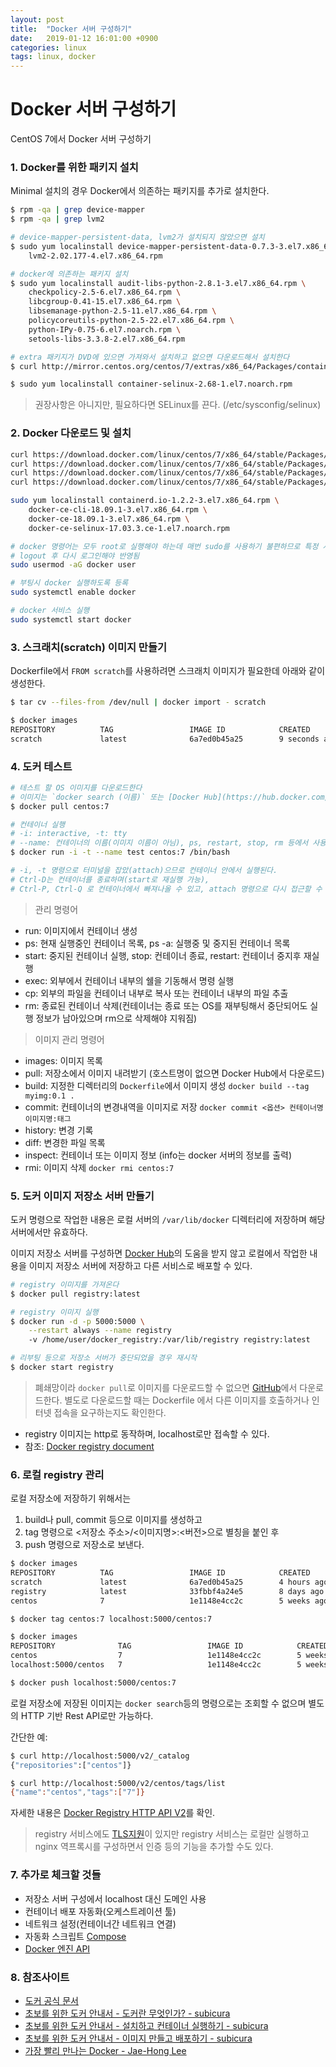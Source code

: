 ```yaml
---
layout: post
title:  "Docker 서버 구성하기"
date:   2019-01-12 16:01:00 +0900
categories: linux
tags: linux, docker
---
```


# Docker 서버 구성하기

CentOS 7에서 Docker 서버 구성하기

### 1. Docker를 위한 패키지 설치

Minimal 설치의 경우 Docker에서 의존하는 패키지를 추가로 설치한다.

```sh
$ rpm -qa | grep device-mapper
$ rpm -qa | grep lvm2

# device-mapper-persistent-data, lvm2가 설치되지 않았으면 설치
$ sudo yum localinstall device-mapper-persistent-data-0.7.3-3.el7.x86_64.rpm \
    lvm2-2.02.177-4.el7.x86_64.rpm

# docker에 의존하는 패키지 설치
$ sudo yum localinstall audit-libs-python-2.8.1-3.el7.x86_64.rpm \
    checkpolicy-2.5-6.el7.x86_64.rpm \
    libcgroup-0.41-15.el7.x86_64.rpm \
    libsemanage-python-2.5-11.el7.x86_64.rpm \
    policycoreutils-python-2.5-22.el7.x86_64.rpm \
    python-IPy-0.75-6.el7.noarch.rpm \
    setools-libs-3.3.8-2.el7.x86_64.rpm

# extra 패키지가 DVD에 있으면 가져와서 설치하고 없으면 다운로드해서 설치한다
$ curl http://mirror.centos.org/centos/7/extras/x86_64/Packages/container-selinux-2.68-1.el7.noarch.rpm > container-selinux-2.68-1.el7.noarch.rpm

$ sudo yum localinstall container-selinux-2.68-1.el7.noarch.rpm
```

> 권장사항은 아니지만, 필요하다면 SELinux를 끈다. (/etc/sysconfig/selinux)

### 2. Docker 다운로드 및 설치

```sh
curl https://download.docker.com/linux/centos/7/x86_64/stable/Packages/containerd.io-1.2.2-3.el7.x86_64.rpm > containerd.io-1.2.2-3.el7.x86_64.rpm
curl https://download.docker.com/linux/centos/7/x86_64/stable/Packages/docker-ce-18.09.1-3.el7.x86_64.rpm > docker-ce-18.09.1-3.el7.x86_64.rpm
curl https://download.docker.com/linux/centos/7/x86_64/stable/Packages/docker-ce-cli-18.09.1-3.el7.x86_64.rpm > docker-ce-cli-18.09.1-3.el7.x86_64.rpm
curl https://download.docker.com/linux/centos/7/x86_64/stable/Packages/docker-ce-selinux-17.03.3.ce-1.el7.noarch.rpm > docker-ce-selinux-17.03.3.ce-1.el7.noarch.rpm

sudo yum localinstall containerd.io-1.2.2-3.el7.x86_64.rpm \
    docker-ce-cli-18.09.1-3.el7.x86_64.rpm \
    docker-ce-18.09.1-3.el7.x86_64.rpm \
    docker-ce-selinux-17.03.3.ce-1.el7.noarch.rpm

# docker 명령어는 모두 root로 실행해야 하는데 매번 sudo를 사용하기 불편하므로 특정 사용자에게 실행 권한을 부여한다
# logout 후 다시 로그인해야 반영됨
sudo usermod -aG docker user

# 부팅시 docker 실행하도록 등록
sudo systemctl enable docker

# docker 서비스 실행
sudo systemctl start docker
```

### 3. 스크래치(scratch) 이미지 만들기

Dockerfile에서 `FROM scratch`를 사용하려면 스크래치 이미지가 필요한데 아래와 같이 생성한다.

```sh
$ tar cv --files-from /dev/null | docker import - scratch

$ docker images
REPOSITORY          TAG                 IMAGE ID            CREATED             SIZE
scratch             latest              6a7ed0b45a25        9 seconds ago       0B
```

### 4. 도커 테스트

```sh
# 테스트 할 OS 이미지를 다운로드한다
# 이미지는 `docker search (이름)` 또는 [Docker Hub](https://hub.docker.com/)에서 확인할 수 있다
$ docker pull centos:7

# 컨테이너 실행
# -i: interactive, -t: tty
# --name: 컨테이너의 이름(이미지 이름이 아님), ps, restart, stop, rm 등에서 사용
$ docker run -i -t --name test centos:7 /bin/bash

# -i, -t 명령으로 터미널을 잡았(attach)으므로 컨테이너 안에서 실행된다.
# Ctrl-D는 컨테이너를 종료하며(start로 재실행 가능),
# Ctrl-P, Ctrl-Q 로 컨테이너에서 빠져나올 수 있고, attach 명령으로 다시 접근할 수 있다.
```

> 관리 명령어

* run: 이미지에서 컨테이너 생성
* ps: 현재 실행중인 컨테이너 목록, ps -a: 실행중 및 중지된 컨테이너 목록
* start: 중지된 컨테이너 실행, stop: 컨테이너 종료, restart: 컨테이너 중지후 재실행
* exec: 외부에서 컨테이너 내부의 쉘을 기동해서 명령 실행
* cp: 외부의 파일을 컨테이너 내부로 복사 또는 컨테이너 내부의 파일 추출
* rm: 종료된 컨테이너 삭제(컨테이너는 종료 또는 OS를 재부팅해서 중단되어도 실행 정보가 남아있으며 rm으로 삭제해야 지워짐)

> 이미지 관리 명령어

* images: 이미지 목록
* pull: 저장소에서 이미지 내려받기 (호스트명이 없으면 Docker Hub에서 다운로드)
* build: 지정한 디렉터리의 `Dockerfile`에서 이미지 생성 `docker build --tag myimg:0.1 .`
* commit: 컨테이너의 변경내역을 이미지로 저장  `docker commit <옵션> 컨테이너명 이미지명:태그`
* history: 변경 기록
* diff: 변경한 파일 목록
* inspect: 컨테이너 또는 이미지 정보 (info는 docker 서버의 정보를 출력)
* rmi: 이미지 삭제 `docker rmi centos:7`

### 5. 도커 이미지 저장소 서버 만들기

도커 명령으로 작업한 내용은 로컬 서버의 `/var/lib/docker` 디렉터리에 저장하며 해당 서버에서만 유효하다.

이미지 저장소 서버를 구성하면 [Docker Hub](https://hub.docker.com/)의 도움을 받지 않고
로컬에서 작업한 내용을 이미지 저장소 서버에 저장하고 다른 서비스로 배포할 수 있다.


```sh
# registry 이미지를 가져온다
$ docker pull registry:latest

# registry 이미지 실행
$ docker run -d -p 5000:5000 \
    --restart always --name registry
    -v /home/user/docker_registry:/var/lib/registry registry:latest

# 리부팅 등으로 저장소 서버가 중단되었을 경우 재시작
$ docker start registry
```

> 폐쇄망이라 `docker pull`로 이미지를 다운로드할 수 없으면
> [GitHub](https://github.com/docker/distribution-library-image/tree/master/amd64)에서 다운로드한다.
> 별도로 다운로드할 때는 Dockerfile 에서 다른 이미지를 호출하거나 인터넷 접속을 요구하는지도 확인한다.

* registry 이미지는 http로 동작하며, localhost로만 접속할 수 있다.
* 참조: [Docker registry document](https://docs.docker.com/registry/)

### 6. 로컬 registry 관리

로컬 저장소에 저장하기 위해서는
1. build나 pull, commit 등으로 이미지를 생성하고
2. tag 명령으로 <저장소 주소>/<이미지명>:<버전>으로 별칭을 붙인 후
3. push 명령으로 저장소로 보낸다.

```sh
$ docker images
REPOSITORY          TAG                 IMAGE ID            CREATED             SIZE
scratch             latest              6a7ed0b45a25        4 hours ago         0B
registry            latest              33fbbf4a24e5        8 days ago          24.2MB
centos              7                   1e1148e4cc2c        5 weeks ago         202MB

$ docker tag centos:7 localhost:5000/centos:7

$ docker images
REPOSITORY              TAG                 IMAGE ID            CREATED             SIZE
centos                  7                   1e1148e4cc2c        5 weeks ago         202MB
localhost:5000/centos   7                   1e1148e4cc2c        5 weeks ago         202MB

$ docker push localhost:5000/centos:7
```

로컬 저장소에 저장된 이미지는 `docker search`등의 명령으로는 조회할 수 없으며
별도의 HTTP 기반 Rest API로만 가능하다.

간단한 예:

```sh
$ curl http://localhost:5000/v2/_catalog
{"repositories":["centos"]}

$ curl http://localhost:5000/v2/centos/tags/list
{"name":"centos","tags":["7"]}
```

자세한 내용은 [Docker Registry HTTP API V2](https://docs.docker.com/registry/spec/api/)를 확인.

> registry 서비스에도 [TLS지원](https://docs.docker.com/registry/deploying/)이 있지만
> registry 서비스는 로컬만 실행하고
> nginx 역프록시를 구성하면서 인증 등의 기능을 추가할 수도 있다.


### 7. 추가로 체크할 것들

* 저장소 서버 구성에서 localhost 대신 도메인 사용
* 컨테이너 배포 자동화(오케스트레이션 툴)
* 네트워크 설정(컨테이너간 네트워크 연결)
* 자동화 스크립트 [Compose](https://docs.docker.com/compose/overview/)
* [Docker 엔진 API](https://docs.docker.com/develop/sdk/examples/)

### 8. 참조사이트

* [도커 공식 문서](https://docs.docker.com/)
* [초보를 위한 도커 안내서 - 도커란 무엇인가? - subicura](https://subicura.com/2017/01/19/docker-guide-for-beginners-1.html)
* [초보를 위한 도커 안내서 - 설치하고 컨테이너 실행하기 - subicura](https://subicura.com/2017/01/19/docker-guide-for-beginners-2.html)
* [초보를 위한 도커 안내서 - 이미지 만들고 배포하기 - subicura](https://subicura.com/2017/02/10/docker-guide-for-beginners-create-image-and-deploy.html)
* [가장 빨리 만나는 Docker - Jae-Hong Lee](http://www.pyrasis.com/docker.html)

